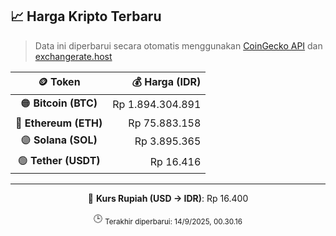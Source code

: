 

<!-- HARGA_KRIPTO -->
## 📈 Harga Kripto Terbaru

> Data ini diperbarui secara otomatis menggunakan [CoinGecko API](https://www.coingecko.com/) dan [exchangerate.host](https://exchangerate.host/)

<div align="center">

| 🪙 Token | 💰 Harga (IDR) |
|:------:|---------------:|
| 🟠 **Bitcoin (BTC)**   | Rp 1.894.304.891 |
| 🔵 **Ethereum (ETH)**  | Rp 75.883.158 |
| 🟣 **Solana (SOL)**    | Rp 3.895.365 |
| 🟢 **Tether (USDT)**   | Rp 16.416 |

---

💱 **Kurs Rupiah (USD → IDR)**: Rp 16.400

🕒 <sub>Terakhir diperbarui: 14/9/2025, 00.30.16</sub>

</div>
<!-- /HARGA_KRIPTO -->